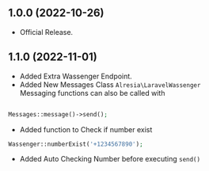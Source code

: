 1.0.0 (2022-10-26)
------------------

* Official Release.

1.1.0 (2022-11-01)
------------------

* Added Extra Wassenger Endpoint.
* Added New Messages Class `Alresia\LaravelWassenger`
  <br>
  Messaging functions can also be called with
```php

Messages::message()->send();

```
* Added function to Check if number exist
```php
Wassenger::numberExist('+1234567890');

```

* Added Auto Checking Number before executing `send()`